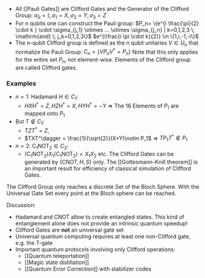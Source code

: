- All [[Pauli Gates]] are Clifford Gates and the Generator of the Clifford Group: $\sigma_0= \mathbb{I}, \sigma_1=X, \sigma_2=Y, \sigma_3=Z$ 
- For n qubits one can construct the Pauli group:
	$P_n= \{e^{i \frac{\pi}{2} \cdot k } \cdot \sigma_{j_1} \otimes … \otimes \sigma_{j_n} | k=0,1,2,3 \; \mathrm{and} \; j_k=0,1,2,3\}$
	$e^{i\frac{i \pi \cdot k}{2}} \in \{1,i,-1,-i\}$
- The n-qubit Clifford group is defined as the n qubit unitaries $V \in U_n$ that normalize the Pauli Group:
	$C_n=\{V P_n V^\dagger=P_n\}$
Note that this only applies for the entire set $P_n$, not element-wise. Elements of the Clifford group are called Clifford gates.
### Examples
- $n=1$: Hadamard $H \in C_1$:
	- $HXH^\dagger = Z, HZH^\dagger = X, HYH^\dagger = -Y$
	$\Rightarrow$ The 16 Elements of $P_1$ are mapped onto $P_1$
- But $T \notin C_1$:
	- $TZT^\dagger = Z$,
	- $TXT^\dagger = \frac{1}{\sqrt{2}}(X+Y)\notin P_1$
	$\Rightarrow$ $TP_1T^\dagger \notin P_1$
- $n=2$: $\mathrm{C}_1\mathrm{NOT}_2 \in C_2$:
	- $(\mathrm{C}_1\mathrm{NOT}_2)X_1(\mathrm{C}_1\mathrm{NOT}_2) = X_1X_2$ etc.
The Clifford Gates can be generated by $\{\mathrm{CNOT},H,S\}$ only. The [[Gottesmann-Knill theorem]] is an important result for efficiency of classical simulation of Clifford Gates.

The Clifford Group only reaches a discrete Set of the Bloch Sphere.
With the Universal Gate Set every point at the Bloch sphere can be reached.

Discussion:
- Hadamard and CNOT allow to create entangled states. This kind of entanglement alone does not provide an intrinsic quantum speedup!
- Clifford Gates are **not** an universal gate set
- Universal quantum computing requires at least one non-Clifford gate, e.g. the T-gate
- Important quantum protocols involving only Clifford operations:
	- [[Quantum teleportation]]
	- [[Magic state distillation]]
	- [[Quantum Error Correction]] with stabilizer codes